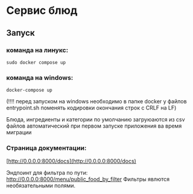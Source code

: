 # Сервис блюд

##  Запуск
### команда на линукс:
    sudo docker compose up 
### команда на windows:
    docker-compose up

(!!!! перед запуском на windows необходимо в папке docker у файлов entrypoint.sh поменять кодировки окончания строк с CRLF на LF)

Блюда, ингредиенты и категории по умолчанию загруюаются из csv файлов автоматический при первом запуске приложения ва время миграции

### Cтраница документации:
[http://0.0.0.0:8000/docs](http://0.0.0.0:8000/docs)

Эндпоинт для фильтра по пути: http://0.0.0.0:8000/menu/public_food_by_filter
Фильтры явлются необязательными полями.
